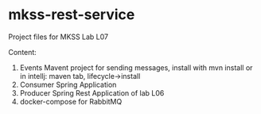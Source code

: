 # mkss-rest-service 

Project files for MKSS Lab L07

Content:
1. Events Mavent project for sending messages, install with mvn install or in intellj: maven tab, lifecycle->install
1. Consumer Spring Application
1. Producer Spring Rest Application of lab L06 
1. docker-compose for RabbitMQ
